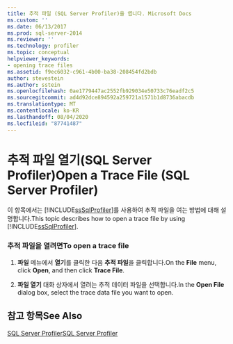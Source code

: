 ```yaml
---
title: 추적 파일 (SQL Server Profiler)을 엽니다. Microsoft Docs
ms.custom: ''
ms.date: 06/13/2017
ms.prod: sql-server-2014
ms.reviewer: ''
ms.technology: profiler
ms.topic: conceptual
helpviewer_keywords:
- opening trace files
ms.assetid: f9ec6032-c961-4b00-ba38-208454fd2bdb
author: stevestein
ms.author: sstein
ms.openlocfilehash: 0ae1779447ac2552fb929034e50733c76eadf2c5
ms.sourcegitcommit: ad4d92dce894592a259721a1571b1d8736abacdb
ms.translationtype: MT
ms.contentlocale: ko-KR
ms.lasthandoff: 08/04/2020
ms.locfileid: "87741487"
---
```

# <a name="open-a-trace-file-sql-server-profiler"></a><span data-ttu-id="7c9d7-102">추적 파일 열기(SQL Server Profiler)</span><span class="sxs-lookup"><span data-stu-id="7c9d7-102">Open a Trace File (SQL Server Profiler)</span></span>
  <span data-ttu-id="7c9d7-103">이 항목에서는 [!INCLUDE[ssSqlProfiler](../../includes/sssqlprofiler-md.md)]를 사용하여 추적 파일을 여는 방법에 대해 설명합니다.</span><span class="sxs-lookup"><span data-stu-id="7c9d7-103">This topic describes how to open a trace file by using [!INCLUDE[ssSqlProfiler](../../includes/sssqlprofiler-md.md)].</span></span>  
  
### <a name="to-open-a-trace-file"></a><span data-ttu-id="7c9d7-104">추적 파일을 열려면</span><span class="sxs-lookup"><span data-stu-id="7c9d7-104">To open a trace file</span></span>  
  
1.  <span data-ttu-id="7c9d7-105">**파일** 메뉴에서 **열기**를 클릭한 다음 **추적 파일**을 클릭합니다.</span><span class="sxs-lookup"><span data-stu-id="7c9d7-105">On the **File** menu, click **Open**, and then click **Trace File**.</span></span>  
  
2.  <span data-ttu-id="7c9d7-106">**파일 열기** 대화 상자에서 열려는 추적 데이터 파일을 선택합니다.</span><span class="sxs-lookup"><span data-stu-id="7c9d7-106">In the **Open File** dialog box, select the trace data file you want to open.</span></span>  
  
## <a name="see-also"></a><span data-ttu-id="7c9d7-107">참고 항목</span><span class="sxs-lookup"><span data-stu-id="7c9d7-107">See Also</span></span>  
 [<span data-ttu-id="7c9d7-108">SQL Server Profiler</span><span class="sxs-lookup"><span data-stu-id="7c9d7-108">SQL Server Profiler</span></span>](sql-server-profiler.md)  
  
  
